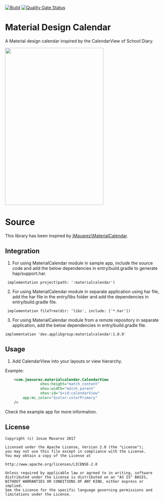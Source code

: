 [![Build](https://github.com/applibgroup/MaterialCalendar/actions/workflows/main.yml/badge.svg)](https://github.com/applibgroup/MaterialCalendar/actions/workflows/main.yml)
[![Quality Gate Status](https://sonarcloud.io/api/project_badges/measure?project=applibgroup_MaterialCalendar&metric=alert_status)](https://sonarcloud.io/dashboard?id=applibgroup_MaterialCalendar)

# Material Design Calendar
A Material design calendar inspired by the CalendarView of School Diary.
<p>
	<image src = "/Material%20Calendar.png" width = 320 height = 512)/>
</p>

# Source
This library has been inspired by [jMavarez\\MaterialCalendar](https://github.com/jMavarez/MaterialCalendar).

## Integration

1. For using MaterialCalendar module in sample app, include the source code and add the below dependencies in entry/build.gradle to generate hap/support.har.
```
 implementation project(path: ':materialcalendar')
```
2. For using MaterialCalendar module in separate application using har file, add the har file in the entry/libs folder and add the dependencies in entry/build.gradle file.
```
 implementation fileTree(dir: 'libs', include: ['*.har'])
```
3. For using MaterialCalendar module from a remote repository in separate application, add the below dependencies in entry/build.gradle file.
```
implementation 'dev.applibgroup:materialcalendar:1.0.0'
```

## Usage
 1. Add CalendarView into your layouts or view hierarchy.

Example:

```xml
    <com.jmavarez.materialcalendar.CalendarView
                ohos:height="match_content"
                ohos:width="match_parent"
                ohos:id="$+id:calendarView"
		app:mc_color="$color:colorPrimary"
	/>
```
Check the example app for more information.

## License

	Copyright (c) Josue Mavarez 2017

	Licensed under the Apache License, Version 2.0 (the "License");
	you may not use this file except in compliance with the License.
	You may obtain a copy of the License at

	http://www.apache.org/licenses/LICENSE-2.0

	Unless required by applicable law or agreed to in writing, software
	distributed under the License is distributed on an "AS IS" BASIS,
	WITHOUT WARRANTIES OR CONDITIONS OF ANY KIND, either express or implied.
	See the License for the specific language governing permissions and
	limitations under the License.

